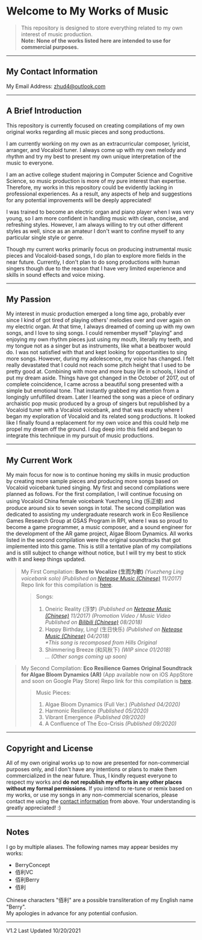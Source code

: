 # Welcome to My Works of Music

> This repository is designed to store everything related to my own interest of music production.<br/>
> **Note: None of the works listed here are intended to use for commercial purposes.**

---

## My Contact Information

My Email Address: zhud4@outlook.com<br/>

---

## A Brief Introduction

This repository is currently focused on creating compilations of my own original works regarding all music pieces and song productions.

I am currently working on my own as an extracurricular composer, lyricist, arranger, and Vocaloid tuner. I always come up with my own melody and rhythm and try my best to present my own unique interpretation of the music to everyone.

I am an active college student majoring in Computer Science and Cognitive Science, so music production is more of my pure interest than expertise. Therefore, my works in this repository could be evidently lacking in professional experiences. As a result, any aspects of help and suggestions for any potential improvements will be deeply appreciated!

I was trained to become an electric organ and piano player when I was very young, so I am more confident in handling music with clean, concise, and refreshing styles. However, I am always willing to try out other different styles as well, since as an amateur I don't want to confine myself to any particular single style or genre. 

Though my current works primarily focus on producing instrumental music pieces and Vocaloid-based songs, I do plan to explore more fields in the near future. Currently, I don't plan to do song productions with human singers though due to the reason that I have very limited experience and skills in sound effects and voice mixing. 

---

## My Passion

My interest in music production emerged a long time ago, probably ever since I kind of got tired of playing others' melodies over and over again on my electric organ. At that time, I always dreamed of coming up with my own songs, and I love to sing songs. I could remember myself "playing" and enjoying my own rhythm pieces just using my mouth, literally my teeth, and my tongue not as a singer but as instruments, like what a beatboxer would do. I was not satisfied with that and kept looking for opportunities to sing more songs. However, during my adolescence, my voice has changed. I felt really devastated that I could not reach some pitch height that I used to be pretty good at. Combining with more and more busy life in schools, I kind of put my dream aside. Things have got changed in the October of 2017, out of complete coincidence, I came across a beautiful song presented with a simple but emotional tone. That instantly grabbed my attention from a longingly unfulfilled dream. Later I learned the song was a piece of ordinary archaistic pop music produced by a group of singers but republished by a Vocaloid tuner with a Vocaloid voicebank, and that was exactly where I began my exploration of Vocaloid and its related song productions. It looked like I finally found a replacement for my own voice and this could help me propel my dream off the ground. I dug deep into this field and began to integrate this technique in my pursuit of music productions.    

---

## My Current Work

My main focus for now is to continue honing my skills in music production by creating more sample pieces and producing more songs based on Vocaloid voicebank tuned singing. My first and second compilations were planned as follows. For the first compilation, I will continue focusing on using Vocaloid China female voicebank Yuezheng Ling (乐正绫) and produce around six to seven songs in total. The second compilation was dedicated to assisting my undergraduate research work in Eco Resilience Games Research Group at GSAS Program in RPI, where I was so proud to become a game programmer, a music composer, and a sound engineer for the development of the AR game project, Algae Bloom Dynamics. All works listed in the second compilation were the original soundtracks that got implemented into this game. This is still a tentative plan of my compilations and is still subject to change without notice, but I will try my best to stick with it and keep things updated.

> My First Compilation: **Born to Vocalize (生而为歌)** *(Yuezheng Ling voicebank solo) (Published on [Netease Music (Chinese)](https://music.163.com/#/album?id=36716617) 11/2017)*<br/>
> Repo link for this compilation is [here](https://github.com/BerryConcept/works-of-music/tree/master/Compilation%201%20-%20Born%20to%20Vocalize%20(生而为歌)).
>> Songs:<br/>
>> 1. Oneiric Reality (浮梦) *(Published on [Netease Music (Chinese)](https://music.163.com/#/song?id=517218614) 11/2017) (Promotion Video / Music Video Published on [Bilibili (Chinese)](https://www.bilibili.com/video/av29492490/) 08/2018)*<br/>
>> 2. Happy Birthday, Ling! (生日快乐) *(Published on [Netease Music (Chinese)](https://music.163.com/#/song?id=552176689) 04/2018)*<br/> *\*This song is recomposed from Hills Original*
>> 3. Shimmering Breeze (和风秋下) *(WIP since 01/2018)*<br/>
>> *... (Other songs coming up soon)*

> My Second Compilation: **Eco Resilience Games Original Soundtrack for Algae Bloom Dynamics (AR)** (App available now on iOS AppStore and soon on Google Play Store) 
> Repo link for this compilation is [here](https://github.com/BerryConcept/works-of-music/tree/master/Compilation%202%20-%20Eco%20Resilience%20Games%20Original%20Soundtrack).
>> Music Pieces:<br/>
>> 1. Algae Bloom Dynamics (Full Ver.) *(Published 04/2020)*<br/>
>> 2. Harmonic Resilience *(Published 05/2020)*<br/>
>> 3. Vibrant Emergence *(Published 09/2020)*<br/>
>> 4. A Confluence of The Eco-Crisis *(Published 09/2020)*<br/>

---

## Copyright and License

All of my own original works up to now are presented for non-commercial purposes only, and I don't have any intentions or plans to make them commercialized in the near future. Thus, I kindly request everyone to respect my works and **do not republish my efforts in any other places without my formal permissions**. If you intend to re-tune or remix based on my works, or use my songs in any non-commercial scenarios, please contact me using the [contact information](https://github.com/BerryConcept/works-of-music/blob/master/README.md#my-contact-information) from above. Your understanding is greatly appreciated! :)

---

## Notes

I go by multiple aliases. The following names may appear besides my works:
* BerryConcept
* 佰利VC
* 佰利Berry
* 佰利

Chinese characters "佰利" are a possible transliteration of my English name "Berry".<br/>
My apologies in advance for any potential confusion.

---

V1.2 Last Updated 10/20/2021